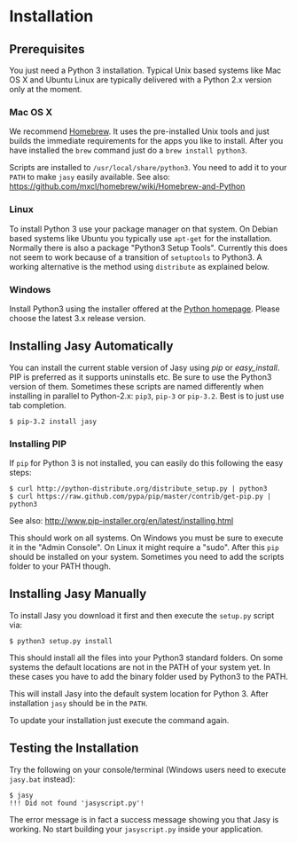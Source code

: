 # Installation

## Prerequisites

You just need a Python 3 installation. Typical Unix based systems like Mac OS X and Ubuntu Linux are typically delivered with a Python 2.x version only at the moment. 

### Mac OS X

We recommend [Homebrew](http://mxcl.github.com/homebrew/). It uses the pre-installed Unix tools and just builds the immediate requirements for the apps you like to install. After you have installed the `brew` command just do a `brew install python3`.

Scripts are installed to `/usr/local/share/python3`. You need to add it to your `PATH` to make `jasy` easily available. See also: https://github.com/mxcl/homebrew/wiki/Homebrew-and-Python

### Linux

To install Python 3 use your package manager on that system. On Debian based systems like Ubuntu you typically use `apt-get` for the installation. Normally there is also a package "Python3 Setup Tools". Currently this does not seem to work because of a transition of `setuptools` to Python3. A working alternative is the method using `distribute` as explained below.

### Windows

Install Python3 using the installer offered at the [Python homepage](http://www.python.org/getit/releases/). Please choose the latest 3.x release version.


## Installing Jasy Automatically

You can install the current stable version of Jasy using _pip_ or _easy_install_. PIP is preferred as it supports uninstalls etc. Be sure to use the Python3 version of them. Sometimes these scripts are named differently when installing in parallel to Python-2.x: `pip3`, `pip-3` or `pip-3.2`. Best is to just use tab completion.

    $ pip-3.2 install jasy

### Installing PIP

If `pip` for Python 3 is not installed, you can easily do this following the easy steps:

    $ curl http://python-distribute.org/distribute_setup.py | python3
    $ curl https://raw.github.com/pypa/pip/master/contrib/get-pip.py | python3

See also: http://www.pip-installer.org/en/latest/installing.html

This should work on all systems. On Windows you must be sure to execute it in the "Admin Console". On Linux it might require a "sudo". After this `pip` should be installed on your system. Sometimes you need to add the scripts folder to your PATH though. 

## Installing Jasy Manually

To install Jasy you download it first and then execute the `setup.py` script via:

    $ python3 setup.py install

This should install all the files into your Python3 standard folders. On some systems the default locations are not in the PATH of your system yet. In these cases you have to add the binary folder used by Python3 to the PATH.

This will install Jasy into the default system location for Python 3. After installation `jasy` should be in the `PATH`. 

To update your installation just execute the command again.

## Testing the Installation

Try the following on your console/terminal (Windows users need to execute `jasy.bat` instead):

    $ jasy
    !!! Did not found 'jasyscript.py'!

The error message is in fact a success message showing you that Jasy is working. No start building your `jasyscript.py` inside your application.

